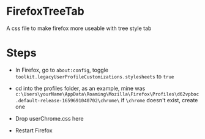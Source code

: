 # FirefoxTreeTab

A css file to make firefox more useable with tree style tab

# Steps
* In Firefox, go to ```about:config```,  toggle ```toolkit.legacyUserProfileCustomizations.stylesheets``` to ```true```

* cd into the profiles folder, as an example, mine was
  ```c:\Users\yourName\AppData\Roaming\Mozilla\Firefox\Profiles\d62vpboc.default-release-1659691040702\chrome\``` if ```\chrome``` doesn't exist, create one
  
* Drop userChrome.css here


* Restart Firefox
